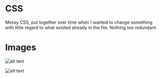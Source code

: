 # CSS
Messy CSS, put together over time when I wanted to change something with little regard to what existed already in the file. Nothing too redundant.

# Images
![alt text](https://i.imgur.com/Q4AXLK9.png)

![alt text](https://i.imgur.com/jvSaQYF.png)
